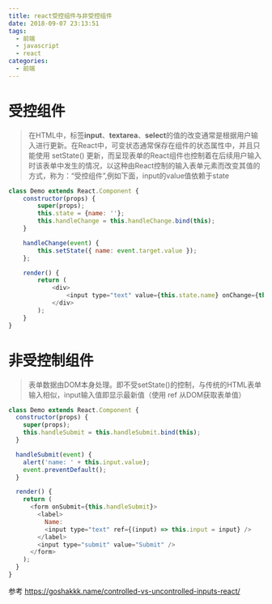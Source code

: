 ```yaml
---
title: react受控组件与非受控组件
date: 2018-09-07 23:13:51
tags: 
  - 前端
  - javascript
  - react
categories:
  - 前端 
---
```


# 受控组件
 >在HTML中，标签**input**、**textarea**、**select**的值的改变通常是根据用户输入进行更新。在React中，可变状态通常保存在组件的状态属性中，并且只能使用 setState() 更新，而呈现表单的React组件也控制着在后续用户输入时该表单中发生的情况，以这种由React控制的输入表单元素而改变其值的方式，称为：“受控组件”,例如下面，input的value值依赖于state
```javascript
class Demo extends React.Component {
    constructor(props) {
        super(props);
        this.state = {name: ''};
        this.handleChange = this.handleChange.bind(this);
    }

    handleChange(event) {
        this.setState({ name: event.target.value });
    };

    render() {
        return (
            <div>
                <input type="text" value={this.state.name} onChange={this.handleChange}/>
            </div>
        );
    }
}
```
# 非受控制组件
> 表单数据由DOM本身处理。即不受setState()的控制，与传统的HTML表单输入相似，input输入值即显示最新值（使用 ref 从DOM获取表单值）
```javascript
class Demo extends React.Component {
  constructor(props) {
    super(props);
    this.handleSubmit = this.handleSubmit.bind(this);
  }

  handleSubmit(event) {
    alert('name: ' + this.input.value);
    event.preventDefault();
  }

  render() {
    return (
      <form onSubmit={this.handleSubmit}>
        <label>
          Name:
          <input type="text" ref={(input) => this.input = input} />
        </label>
        <input type="submit" value="Submit" />
      </form>
    );
  }
}
```

参考 https://goshakkk.name/controlled-vs-uncontrolled-inputs-react/
